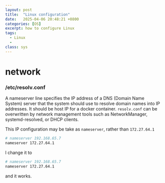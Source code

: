 ```yaml
---
layout: post
title:  "Linux configuration"
date:   2025-04-06 20:48:21 +0800
categories: [OS]
excerpt: how to configure Linux
tags:
  - Linux
  - 
class: sys
---
```


# network

### /etc/resolv.conf

A nameserver line specifies the IP address of a DNS (Domain Name System) server that the system should use to resolve domain names into IP addresses. It should be host IP for a docker container. `resolv.conf` can be overwritten by network management tools such as NetworkManager, systemd-resolved, or DHCP clients.

This IP configuration may be take as `nameserver`, rather than `172.27.64.1`

```bash
# nameserver 192.168.65.7
nameserver 172.27.64.1
```

I change it to

```bash
# nameserver 192.168.65.7
nameserver 172.27.64.1
```

and it works.